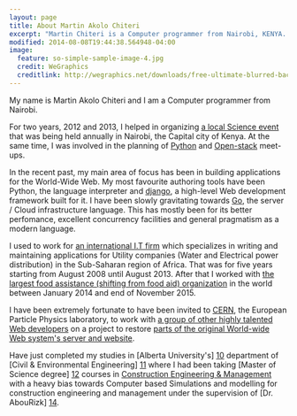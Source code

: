 ```yaml
---
layout: page
title: About Martin Akolo Chiteri
excerpt: "Martin Chiteri is a Computer programmer from Nairobi, KENYA. He is also a Particle Physics enthusiast and an 'armchair' Astronomer"
modified: 2014-08-08T19:44:38.564948-04:00
image:
  feature: so-simple-sample-image-4.jpg
  credit: WeGraphics
  creditlink: http://wegraphics.net/downloads/free-ultimate-blurred-background-pack/
---
```

My name is Martin Akolo Chiteri and I am a Computer programmer from Nairobi.

For two years, 2012 and 2013, I helped in organizing [a local Science event][0] that was being held annually in Nairobi, the Capital city of Kenya. At the same time, I was involved in the planning of [Python][1] and [Open-stack][2]  meet-ups.

In the recent past, my main area of focus has been in building applications for the World-Wide Web. My most favourite authoring tools have been Python, the language interpreter and [django][3], a high-level Web development framework built for it. I have been slowly gravitating towards [Go][4], the server / Cloud infrastructure language. This has mostly been for its better perfomance, excellent concurrency facilities and general pragmatism as a modern language. 

I used to work for [an international I.T firm][8] which specializes in writing and maintaining applications for Utility companies (Water and Electrical power distribution) in the Sub-Saharan region of Africa. That was for five years starting from August 2008 until August 2013. After that I worked with [the largest food assistance (shifting from food aid) organization][9] in the world between January 2014 and end of November 2015. 

I have been extremely fortunate to have been invited to [CERN][5], the European Particle Physics laboratory, to work with [a group of other highly talented Web developers][6] on a project to restore [parts of the original World-wide Web system's server and website][7].

Have just completed my studies in [Alberta University's] [10]  department of [Civil & Environmental Engineering] [11] where I had been taking [Master of Science degree] [12] courses in [Construction Engineering & Management][13] with a heavy bias towards Computer based Simulations and modelling for construction engineering and management under the supervision of [Dr. AbouRizk] [14].

[0]: http://nairobi.sciencehackday.com/ "Science Hack day, Nairobi"
[1]: http://www.python.org/ "Python Language"
[2]: http://www.openstack.org/ "Open stack"
[3]: https://www.djangoproject.com/ 
[4]: https://golang.org/ "GoLang"
[5]: http://home.web.cern.ch/
[6]: http://first-website.web.cern.ch/blog/line-mode-browser-dev-days-participants-announced "LMB participants" 
[7]: http://line-mode.cern.ch/ "Line-Mode Browser simulator"
[8]: http://www.indra.es/ "Indra Sistemas"
[9]: http://www.wfp.org/ "World Food Programme"
[10]: https://ualberta.ca/ "University of Alberta"
[11]: http://www.civil.engineering.ualberta.ca/Graduate.aspx "Department of Civil & Environmental Engineering and School of Mining & Petroleum - University of Alberta" 
[12]: http://www.civil.engineering.ualberta.ca/en/Graduate/DegreesandPrograms/MScPrograms.aspx "M.Sc Programs"
[13]: http://www.civil.engineering.ualberta.ca/en/Research/ResearchAreas/Construction.aspx "Construction - School of Mining & Petroleum - University of Alberta" 
[14]: http://www.civil.engineering.ualberta.ca/Research/ResearchAreas/Construction/SimaanMAbouRizk.aspx "Dr. Simaan AbouRizk"
